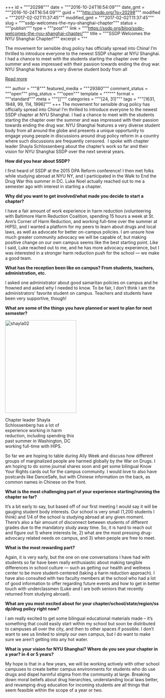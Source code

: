 +++
id = """20298"""
date = """2016-10-24T16:54:09"""
date_gmt = """2016-10-24T16:54:09"""
guid = """http://ssdp.org/?p=20298"""
modified = """2017-02-02T11:37:45"""
modified_gmt = """2017-02-02T11:37:45"""
slug = """ssdp-welcomes-the-nyu-shanghai-chapter"""
status = """publish"""
type = """post"""
link = """https://ssdp.org/blog/ssdp-welcomes-the-nyu-shanghai-chapter/"""
title = """SSDP Welcomes the NYU Shanghai Chapter!"""
excerpt = """<p>The movement for sensible drug policy has officially spread into China! I&#8217;m thrilled to introduce everyone to the newest SSDP chapter at NYU Shanghai. I had a chance to meet with the students starting the chapter over the summer and was impressed with their passion towards ending the drug war. NYU Shanghai features a very diverse student body from all</p>
<div class="h10"></div>
<p><a class="more-link2 flat" href="https://ssdp.org/blog/ssdp-welcomes-the-nyu-shanghai-chapter/">Read more</a></p>
"""
author = """8"""
featured_media = """29380"""
comment_status = """open"""
ping_status = """open"""
template = """"""
format = """standard"""
meta = """[]"""
categories = """[24, 31]"""
tags = """[1631, 1948, 99, 114, 1996]"""
+++
The movement for sensible drug policy has officially spread into China! I&#8217;m thrilled to introduce everyone to the newest SSDP chapter at NYU Shanghai. I had a chance to meet with the students starting the chapter over the summer and was impressed with their passion towards ending the drug war. NYU Shanghai features a very diverse student body from all around the globe and presents a unique opportunity to engage young people in discussions around drug policy reform in a country where such discussions are frequently censored.  I spoke with chapter leader Shayla Schlossenberg about the chapter&#8217;s work so far and their vision for NYU Shanghai SSDP over the next several years.

<strong>How did you hear about SSDP?</strong><strong> </strong>

I first heard of SSDP at the 2015 DPA Reform conference! I then met folks while studying abroad at NYU NY, and I participated in the Walk to End the Drug War this summer in DC. Luke Noel actually reached out to me a semester ago with interest in starting a chapter.

<strong>Why did you want to get involved/what made you decide to start a chapter?</strong>

I have a fair amount of work experience in harm reduction (volunteering with Baltimore Harm Reduction Coalition, spending 15 hours a week at St. Ann&#8217;s Corner of Harm Reduction, and working full-time over the summer at HIPS), and I wanted a platform for my peers to learn about drugs and local laws, as well as advocate for better on-campus policies. I am unsure how much greater community advocacy we will be capable of, but making positive change on our own campus seems like the best starting point. Like I said, Luke reached out to me, and he has more advocacy experience, but I was interested in a stronger harm reduction push for the school &#8212; we make a good team.

<strong>What has the reception been like on campus? From students, teachers, administration, etc.</strong>

I asked one administrator about good samaritan policies on campus and he frowned and asked why I needed to know. To be fair, I don&#8217;t think I am the administrators&#8217; favorite student on campus. Teachers and students have been very supportive, though!

<strong>What are some of the things you have planned or want to plan for next semester?</strong>

<div id="attachment_20299" style="width: 241px" class="wp-caption alignleft"><a href="/assets/shayla02.jpg"><img class="wp-image-20299 size-medium" src="http://ssdp.org/assets/shayla02-231x300.jpg" alt="shayla02" width="231" height="300" /></a><p class="wp-caption-text">Chapter leader Shayla Schlossenberg has a lot of experience working in harm reduction, including spending this past summer in Washington, DC working full-time with HIPS.</p></div>

So far we are hoping to table during Ally Week and discuss how different groups of marginalized people are harmed globally by the War on Drugs. I am hoping to do some journal shares soon and get some bilingual Know Your Rights cards out for the campus community. I would love to also have postcards like DanceSafe, but with Chinese information on the back, as common names in Chinese on the front.

<strong>What is the most challenging part of your experience starting/running the chapter so far?</strong><strong> </strong>

It&#8217;s a bit early to say, but based off of our first meeting I would say it will be gauging student body interests. Our school is very small (1,200 students I think) and 1/4 of the school is studying abroad at any given moment. There&#8217;s also a fair amount of disconnect between students of different grades due to the mandatory study away time. So, it is hard to reach out and figure out 1) where interests lie, 2) what are the most pressing drug-advocacy related needs on campus, and 3) when people are free to meet.

<strong>What is the most rewarding part?</strong>

Again, it is very early, but the one on one conversations I have had with students so far have been really enthusiastic about making tangible differences in school culture &#8212; such as getting our health and wellness center to be more student-centered (taking a harm reduction approach). I have also consulted with two faculty members at the school who had a lot of good information to offer regarding future events and how to get in better touch with underclassmen (Luke and I are both seniors that recently returned from studying abroad).

<strong>What are you most excited about for your chapter/school/state/region/ss<wbr />dp/drug policy right now?</strong>

I am really excited to get some bilingual educational materials made &#8211; it&#8217;s something that could easily start within my school but soon be distributed to campuses all over the city, and then to other spaces if possible. I don&#8217;t want to see us limited to simply our own campus, but I do want to make sure we aren&#8217;t getting into any hot water.

<strong>What is your vision for NYU Shanghai? Where do you see your chapter in a year? in 4 or 5 years?</strong>

My hope is that in a few years, we will be working actively with other school campuses to create better campus environments for students who do use drugs and dispel harmful stigma from the community at large. Breaking down moral beliefs about drug hierarchies, understanding local laws better, and revamping drug education for incoming students are all things that seem feasible within the scope of a year or two.
